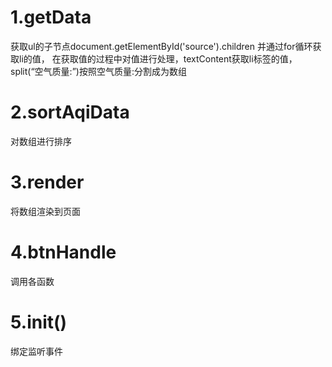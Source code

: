 # 1.getData 
获取ul的子节点document.getElementById('source').children
并通过for循环获取li的值，
在获取值的过程中对值进行处理，textContent获取li标签的值，split(“空气质量:”)按照空气质量:分割成为数组
# 2.sortAqiData
对数组进行排序
# 3.render
将数组渲染到页面
# 4.btnHandle
调用各函数
# 5.init()
绑定监听事件
